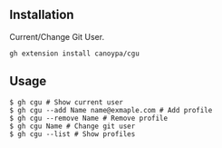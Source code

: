 ## Installation

Current/Change Git User.

```shell
gh extension install canoypa/cgu
```

## Usage

```shell
$ gh cgu # Show current user
$ gh cgu --add Name name@exmaple.com # Add profile
$ gh cgu --remove Name # Remove profile
$ gh cgu Name # Change git user
$ gh cgu --list # Show profiles
```
